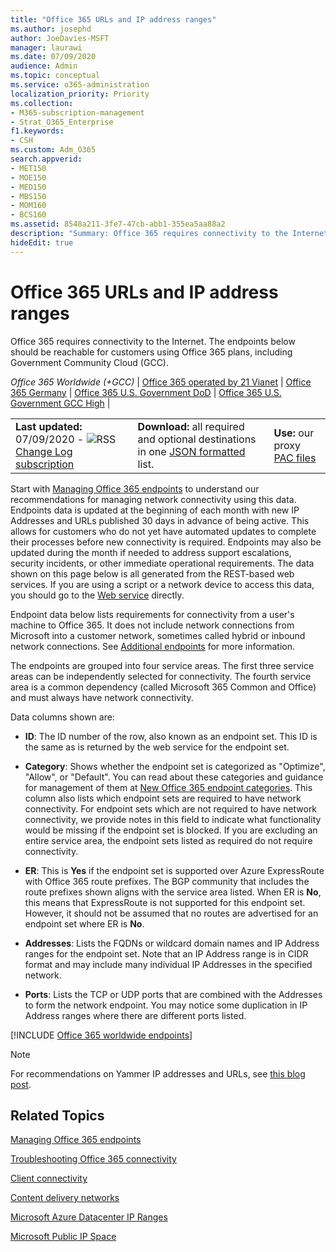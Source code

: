 ```yaml
---
title: "Office 365 URLs and IP address ranges"
ms.author: josephd
author: JoeDavies-MSFT
manager: laurawi
ms.date: 07/09/2020
audience: Admin
ms.topic: conceptual
ms.service: o365-administration
localization_priority: Priority
ms.collection:
- M365-subscription-management
- Strat_O365_Enterprise
f1.keywords:
- CSH
ms.custom: Adm_O365
search.appverid:
- MET150
- MOE150
- MED150
- MBS150
- MOM160
- BCS160
ms.assetid: 8548a211-3fe7-47cb-abb1-355ea5aa88a2
description: "Summary: Office 365 requires connectivity to the Internet. The endpoints below should be reachable for customers using Office 365 plans, including Government Community Cloud (GCC)."
hideEdit: true
---
```


# Office 365 URLs and IP address ranges

Office 365 requires connectivity to the Internet. The endpoints below should be reachable for customers using Office 365 plans, including Government Community Cloud (GCC).
  
*Office 365 Worldwide (+GCC)* | [Office 365 operated by 21 Vianet](urls-and-ip-address-ranges-21vianet.md) | [Office 365 Germany](office-365-germany-endpoints.md) | [Office 365 U.S. Government DoD](office-365-u-s-government-dod-endpoints.md)  | [Office 365 U.S. Government GCC High](office-365-u-s-government-gcc-high-endpoints.md) |

||||
|:-----|:-----|:-----|
|**Last updated:** 07/09/2020 - ![RSS](media/5dc6bb29-25db-4f44-9580-77c735492c4b.png) [Change Log subscription](https://endpoints.office.com/version/worldwide?allversions=true&format=rss&clientrequestid=b10c5ed1-bad1-445f-b386-b919946339a7) <br/> |**Download:** all required and optional destinations in one [JSON formatted](https://endpoints.office.com/endpoints/worldwide?clientrequestid=b10c5ed1-bad1-445f-b386-b919946339a7) list.  <br/> | **Use:** our proxy [PAC files](managing-office-365-endpoints.md#pacfiles) <br/> |

 Start with [Managing Office 365 endpoints](managing-office-365-endpoints.md) to understand our recommendations for managing network connectivity using this data. Endpoints data is updated at the beginning of each month with new IP Addresses and URLs published 30 days in advance of being active. This allows for customers who do not yet have automated updates to complete their processes before new connectivity is required. Endpoints may also be updated during the month if needed to address support escalations, security incidents, or other immediate operational requirements. The data shown on this page below is all generated from the REST-based web services. If you are using a script or a network device to access this data, you should go to the [Web service](office-365-ip-web-service.md) directly.

Endpoint data below lists requirements for connectivity from a user's machine to Office 365. It does not include network connections from Microsoft into a customer network, sometimes called hybrid or inbound network connections. See [Additional endpoints](additional-office365-ip-addresses-and-urls.md) for more information.

The endpoints are grouped into four service areas. The first three service areas can be independently selected for connectivity. The fourth service area is a common dependency (called Microsoft 365 Common and Office) and must always have network connectivity.

Data columns shown are:

- **ID**: The ID number of the row, also known as an endpoint set. This ID is the same as is returned by the web service for the endpoint set.

- **Category**: Shows whether the endpoint set is categorized as "Optimize", "Allow", or "Default". You can read about these categories and guidance for management of them at [New Office 365 endpoint categories](https://docs.microsoft.com/office365/enterprise/office-365-network-connectivity-principles#new-office-365-endpoint-categories). This column also lists which endpoint sets are required to have network connectivity. For endpoint sets which are not required to have network connectivity, we provide notes in this field to indicate what functionality would be missing if the endpoint set is blocked. If you are excluding an entire service area, the endpoint sets listed as required do not require connectivity.

- **ER**: This is **Yes** if the endpoint set is supported over Azure ExpressRoute with Office 365 route prefixes. The BGP community that includes the route prefixes shown aligns with the service area listed. When ER is **No**, this means that ExpressRoute is not supported for this endpoint set. However, it should not be assumed that no routes are advertised for an endpoint set where ER is **No**.

- **Addresses**: Lists the FQDNs or wildcard domain names and IP Address ranges for the endpoint set. Note that an IP Address range is in CIDR format and may include many individual IP Addresses in the specified network.
 
- **Ports**: Lists the TCP or UDP ports that are combined with the Addresses to form the network endpoint. You may notice some duplication in IP Address ranges where there are different ports listed.

[!INCLUDE [Office 365 worldwide endpoints](./includes/office-365-worldwide-endpoints.md)]

>[!Note]
>For recommendations on Yammer IP addresses and URLs, see [this blog post](https://techcommunity.microsoft.com/t5/Yammer-Blog/Using-hard-coded-IP-addresses-for-Yammer-is-not-recommended/ba-p/276592).
>

## Related Topics

[Managing Office 365 endpoints](managing-office-365-endpoints.md)
  
[Troubleshooting Office 365 connectivity](https://support.office.com/article/d4088321-1c89-4b96-9c99-54c75cae2e6d.aspx)
  
[Client connectivity](https://support.office.com/article/client-connectivity-4232abcf-4ae5-43aa-bfa1-9a078a99c78b)
  
[Content delivery networks](https://support.office.com/article/content-delivery-networks-0140f704-6614-49bb-aa6c-89b75dcd7f1f)
  
[Microsoft Azure Datacenter IP Ranges](https://www.microsoft.com/download/details.aspx?id=41653)
  
[Microsoft Public IP Space](https://www.microsoft.com/download/details.aspx?id=53602)
